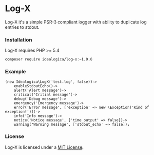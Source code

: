 # Log-X

Log-X it's a simple PSR-3 compliant logger with ability to duplicate log entries to stdout.

### Installation

Log-X requires PHP >= 5.4

```
composer require idealogica/log-x:~1.0.0
```

### Example

```
(new Idealogica\LogX('test.log', false))->
    enableStdoutEcho()->
    alert('Alert message')->
    critical('Critial message')->
    debug('Debug message')->
    emergency('Emergency message')->
    error('Error message', ['exception' => new \Exception('Kind of exception!')])->
    info('Info message')->
    notice('Notice message', ['time_output' => false])->
    warning('Warning message', ['stdout_echo' => false]);
```

### License

Log-X is licensed under a [MIT License](https://opensource.org/licenses/MIT).